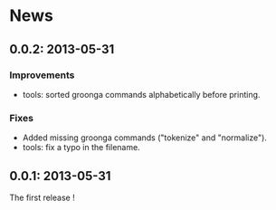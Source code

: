 # News

## <a id="0-0-2">0.0.2</a>: 2013-05-31

### Improvements

* tools: sorted groonga commands alphabetically before printing.

### Fixes

* Added missing groonga commands ("tokenize" and "normalize").
* tools: fix a typo in the filename.

## <a id="0-0-1">0.0.1</a>: 2013-05-31

The first release !

